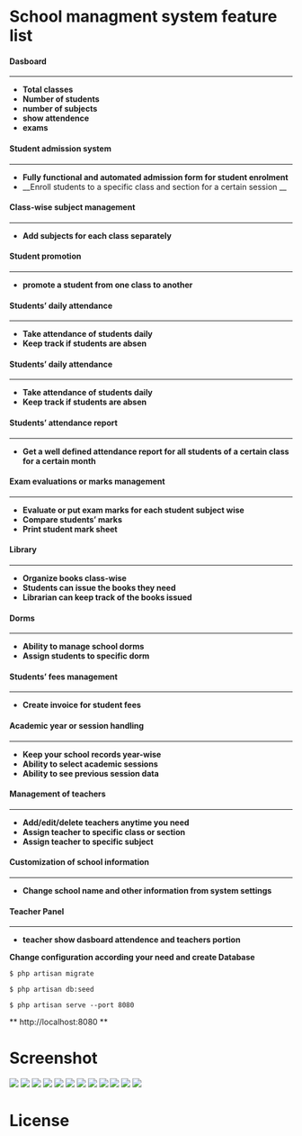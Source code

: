 School managment system feature list
====================================

#### Dasboard
--------------
* __Total classes__
* __Number of students__
* __number of subjects__
* __show attendence__
* __exams__

#### Student admission system 
-------------------------------
* __Fully functional and automated admission form for student enrolment__
* __Enroll students to a specific class and section for a certain session __

#### Class-wise subject management  
----------------------------------
* __Add subjects for each class separately__

#### Student promotion 
----------------------
* __promote a student from one class to another__

#### Students’ daily attendance  
--------------------------------
* __Take attendance of students daily__
* __Keep track if students are absen__

#### Students’ daily attendance  
--------------------------------
* __Take attendance of students daily__
* __Keep track if students are absen__

#### Students’ attendance report  
--------------------------------
* __Get a well defined attendance report for all students of a certain class for a certain month__

#### Exam evaluations or marks management   
-----------------------------------------
* __Evaluate or put exam marks for each student subject wise__
* __Compare students’ marks__
* __Print student mark sheet__

#### Library  
------------
* __Organize books class-wise__
* __Students can issue the books they need__
* __Librarian can keep track of the books issued__

#### Dorms  
----------
* __Ability to manage school dorms__
* __Assign students to specific dorm__

#### Students’ fees management   
------------------------------
* __Create invoice for student fees__

#### Academic year or session handling    
---------------------------------------
* __Keep your school records year-wise__
* __Ability to select academic sessions__
* __Ability to see previous session data__

#### Management of teachers     
---------------------------
* __Add/edit/delete teachers anytime you need__
* __Assign teacher to specific class or section__
* __Assign teacher to specific subject__

#### Customization of school information    
----------------------------------------
* __Change school name and other information from system settings__

#### Teacher Panel    
------------------
* __teacher show dasboard attendence and teachers portion__

**Change configuration according your need and create Database**

```
$ php artisan migrate
```
```
$ php artisan db:seed
```
```
$ php artisan serve --port 8080
```
**  http://localhost:8080 **


# Screenshot

<img src="screenshot/1.png" >
<img src="screenshot/2.png" >
<img src="screenshot/3.png" >
<img src="screenshot/4.png" >
<img src="screenshot/5.png" >
<img src="screenshot/6.png" >
<img src="screenshot/7.png" >
<img src="screenshot/8.png" >
<img src="screenshot/9.png" >
<img src="screenshot/10.png" >
<img src="screenshot/11.png" >
<img src="screenshot/12.png" >

# License